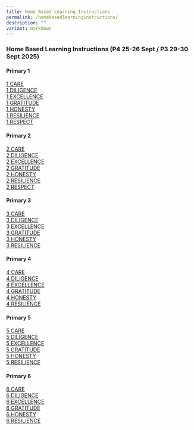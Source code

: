 ```yaml
---
title: Home Based Learning Instructions
permalink: /homebasedlearninginstructions/
description: ""
variant: markdown
---
```

### Home Based Learning Instructions (P4 25-26 Sept / P3 29-30 Sept 2025) 


#### Primary 1
[1 CARE](https://docs.google.com/spreadsheets/d/1e2C73yMB0d3luTc3U5DClpQcHyU35QnKtjvfMtAHisk/edit#gid=0) <br>
[1 DILIGENCE](https://docs.google.com/spreadsheets/d/19cxNw0b8T9TbtwRbEsURfpXsYIxNTpD8Vjls74odpoA/edit#gid=0) <br>
[1 EXCELLENCE](https://docs.google.com/spreadsheets/d/1O4pWfAZlw6deBmlPI_XfHQFFIS_ghurhvdfOhRsbmwo/edit) <br>
[1 GRATITUDE](https://docs.google.com/spreadsheets/d/1uhfNZxIBmisfXlUi1-i6GWEc-5mkF9FvoAtm8R5Bipw/edit?usp=drive_web&amp;ouid=100432629000684580486) <br>
[1 HONESTY](https://docs.google.com/spreadsheets/d/1Ui3PCIhwe499aSDtAUAJs1EpVY-rO4oR9xlprK7RPME/edit) <br>
[1 RESILIENCE](https://docs.google.com/spreadsheets/d/1y1DktNOcEhatVOfOHSngRxemME-xmgG5zKkyBbRsnfI/edit) <br>
[1 RESPECT](https://docs.google.com/spreadsheets/d/1ae-FSPayJYCnqQwPT8xAUyUGQ977qfmtyO6iyHWu-Ek/edit#gid=0) <br>


#### Primary 2
[2 CARE](https://docs.google.com/spreadsheets/d/1ZU8UdI2lkGti6wHsm9BWINBgYsOAo8QVJVFtbrIWroQ/edit?usp=drive_web&amp;ouid=100432629000684580486) <br>
[2 DILIGENCE](https://docs.google.com/spreadsheets/d/12y3FEMEtyvc5EgXrdv5BRgQGipBH7wphfmknltWKyYc/edit) <br>
[2 EXCELLENCE](https://docs.google.com/spreadsheets/d/1nax8py3wIC-exgeu_uaMYUhPt_8Ou4MyEoHDlmHMb24/edit) <br>
[2 GRATITUDE](https://docs.google.com/spreadsheets/d/1aIizTFmboXHwVWjZBvp8YTvoRUFSsvUv9n-JIUaPZow/edit) <br>
[2 HONESTY](https://docs.google.com/spreadsheets/d/1OiQN-SJ9k-h6bWitVrOpwLlJN93c2IbwYhYXQ0OGNL4/edit?usp=drive_web&amp;ouid=100432629000684580486) <br>
[2 RESILIENCE](https://docs.google.com/spreadsheets/d/1eSzelMeOAuNERHkInijqfy-GvTn4AAeMCPxaaHh9vFE/edit?usp=drive_web&amp;ouid=100432629000684580486) <br>
[2 RESPECT](https://docs.google.com/spreadsheets/d/1NHUMtiArAl3ngQZo8HT0wDYBKcWDFBZsQ89ihpjgwVQ/edit?usp=drive_web&amp;ouid=100432629000684580486) <br>


#### Primary 3
[3 CARE](https://docs.google.com/spreadsheets/d/1Af4CXD4s27hOxrTLoADcQMB_r-ijYGQHWIs-N6qGUf0/edit?usp=drive_web&amp;ouid=100432629000684580486) <br>
[3 DILIGENCE](https://docs.google.com/spreadsheets/d/1P0KcPBg4Tz6zlnZrff3znHfgiEeJJQMsiYBsSBeAgjk/edit?usp=drive_web&amp;ouid=100432629000684580486) <br>
[3 EXCELLENCE](https://docs.google.com/spreadsheets/d/1Uzgi5tVSIe3tCAjwDc68qkCoF2LyzBOG4xkX3Rf4qgA/edit?usp=drive_web&amp;ouid=100432629000684580486) <br>
[3 GRATITUDE](https://docs.google.com/spreadsheets/d/16t7IrTVsaY63Ya4E0qphgfbi3drOf4auiaW8CjjzgPo/edit) <br>
[3 HONESTY](https://docs.google.com/spreadsheets/d/15K5h_rlGRDrVTqlQ4mhyGImEwx-EvRzp80a6ZO-2d30/edit) <br>
[3 RESILIENCE](https://docs.google.com/spreadsheets/d/1EMlIs_dVsC78X-D2yy8DS8BPm9VAncvHj17sHEgFV3w/edit#gid=0)


#### Primary 4
[4 CARE](https://docs.google.com/spreadsheets/d/1LKc1Y6a_6kr-0xJ9g03mgTEEO7iudqJ2xS_QRgnHlxo/edit?usp=drive_web&amp;ouid=100432629000684580486) <br>
[4 DILIGENCE](https://docs.google.com/spreadsheets/d/1mKRey_NpLsCbaVTln73BIS1-_796ulXYwVlMBVT6Wwc/edit?usp=drive_web&amp;ouid=100432629000684580486) <br>
[4 EXCELLENCE](https://docs.google.com/spreadsheets/d/15Hkdr4yz_yv8b5afcAv48gfDCKZN-UCDudMgJAJQ4QM/edit) <br>
[4 GRATITUDE](https://docs.google.com/spreadsheets/d/1HsN2GnmSaizLdTXdQvCLQjJnErrzfRKoV_gnx_4uKF8/edit#gid=0) <br>
[4 HONESTY](https://docs.google.com/spreadsheets/d/1SiLYdVTd22VhKkEkXJgfQNtNLbphDwuFHI9_EbZKM_U/edit?usp=drive_web&amp;ouid=100432629000684580486) <br>
[4 RESILIENCE](https://docs.google.com/spreadsheets/d/1U8WncfcvQxHZkhXFlcf9D8JZr4cBmuCeGA3LaDFFEJY/edit?usp=drive_web&amp;ouid=100432629000684580486) <br>

#### Primary 5
[5 CARE](https://docs.google.com/spreadsheets/d/1yCcPsEpmb3WiC0GZb6EfFTr_wwomTWxWqcctRiuQuac/edit?usp=drive_web&amp;ouid=100432629000684580486) <br>
[5 DILIGENCE](https://docs.google.com/spreadsheets/d/1pOGED6oEsEZUL9p-Tay0OGqLz2dRMvQHX66ikJ42sNQ/edit?usp=drive_web&amp;ouid=100432629000684580486) <br>
[5 EXCELLENCE](https://docs.google.com/spreadsheets/d/1xukFiW6wNDkfIsKocW5xftM_efDDB2zXqEEnJ2jLaZ4/edit?usp=drive_web&amp;ouid=100432629000684580486) <br>
[5 GRATITUDE](https://docs.google.com/spreadsheets/d/1RtAUma13PM4jye7ADDlpTfmpV1bdSX1huOCGjLHEgJw/edit) <br>
[5 HONESTY](https://docs.google.com/spreadsheets/d/1uqt6kJm6ScE1sAN4rM-t8M0KKeIjPiaGxfDs7WrM-oQ/edit?usp=drive_web&amp;ouid=100432629000684580486) <br>
[5 RESILIENCE](https://docs.google.com/spreadsheets/d/1QYZYjxILgomrMzn2YOKEUvfJFcNbl7Nprewa3dNWH2I/edit?usp=drive_web&amp;ouid=100432629000684580486) <br>

#### Primary 6
[6 CARE](https://docs.google.com/spreadsheets/d/1LmeJ6EQFdRikyJuvu4vm-a5DKzRifJnW4IJbKiJF6wU/edit?usp=drive_web&amp;ouid=100432629000684580486) <br>
[6 DILIGENCE](https://docs.google.com/spreadsheets/d/1fPQY1RAR-SN9_S8FGhM_h9e68RybV7i1hIKIjiegF84/edit) <br>
[6 EXCELLENCE](https://docs.google.com/spreadsheets/d/1naAe_zYS_YeTVkUzCGTVnvudctQ24fnvSQxI6aqKEeI/edit?usp=drive_web&amp;ouid=100432629000684580486) <br>
[6 GRATITUDE](https://docs.google.com/spreadsheets/d/1qad7mjZzlNFa8-_iAqM147O7X01pHJPDSQ2RySnS2kw/edit?usp=drive_web&amp;ouid=100432629000684580486) <br>
[6 HONESTY](https://docs.google.com/spreadsheets/d/15A6973W4HGwMYPLgAzle13KTzunpGiukdJWdLX92-LQ/edit?usp=drive_web&amp;ouid=100432629000684580486)<br>
[6 RESILIENCE](https://docs.google.com/spreadsheets/d/1zfsWf7hJIkMh97IKoDMaDsdJsVfhvP6jvlrnDRwTaMs/edit#gid=0)
